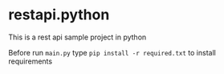 # restapi.python

This is a rest api sample project in python

Before run `main.py` type `pip install -r required.txt` to install requirements
